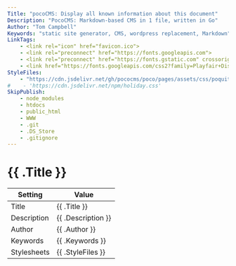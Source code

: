 ```yaml
---
Title: "pocoCMS: Display all known information about this document"
Description: "PocoCMS: Markdown-based CMS in 1 file, written in Go"
Author: "Tom Campbell"
Keywords: "static site generator, CMS, wordpress replacement, Markdown"
LinkTags:
    - <link rel="icon" href="favicon.ico">
    - <link rel="preconnect" href="https://fonts.googleapis.com">
    - <link rel="preconnect" href="https://fonts.gstatic.com" crossorigin>
    - <link href="https://fonts.googleapis.com/css2?family=Playfair+Display:wght@700&display=swap" rel="stylesheet">
StyleFiles: 
    - "https://cdn.jsdelivr.net/gh/pococms/poco/pages/assets/css/poquito.css"
#    - 'https://cdn.jsdelivr.net/npm/holiday.css'
SkipPublish:
    - node_modules
    - htdocs
    - public_html
    - WWW
    - .git
    - .DS_Store
    - .gitignore
---
```

# {{ .Title }}

| Setting               | Value                      |
| --------------------- | -------------------------- |
| Title                 | {{ .Title }}               |
| Description           | {{ .Description }}         |
| Author                | {{ .Author }}              |
| Keywords              | {{ .Keywords }}            |
| Stylesheets           | {{ .StyleFiles }}          |
